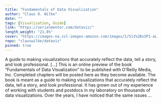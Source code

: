 ```yaml
---
title: "Fundamentals of Data Visualization"
author: "Claus O. Wilke"
date: ""
tags: [Visualization, Guide]
link: "https://serialmentor.com/dataviz/"
length_weight: "21.8%"
cover: "https://images-na.ssl-images-amazon.com/images/I/511%2BvIP1-aL._SX331_BO1,204,203,200_.jpg"
repo: "clauswilke/dataviz"
pinned: true
---
```


A guide to making visualizations that accurately reflect the data, tell a story, and look professional. [...] This is an online preview of the book “Fundamentals of Data Visualization” to be published with O’Reilly Media, Inc. Completed chapters will be posted here as they become available. The book is meant as a guide to making visualizations that accurately reflect the data, tell a story, and look professional. It has grown out of my experience of working with students and postdocs in my laboratory on thousands of data visualizations. Over the years, I have noticed that the same issues ...
